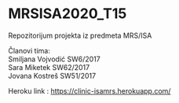 # MRSISA2020_T15
Repozitorijum projekta iz predmeta MRS/ISA

Članovi tima:  
Smiljana Vojvodić SW6/2017  
Sara Miketek SW62/2017  
Jovana Kostreš SW51/2017  

Heroku link : https://clinic-isamrs.herokuapp.com/
